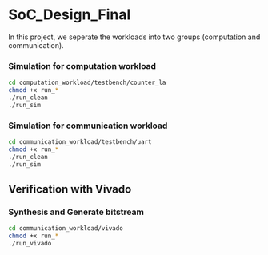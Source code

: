 # SoC_Design_Final
In this project, we seperate the workloads into two groups (computation and communication).


### Simulation for computation workload 
```sh
cd computation_workload/testbench/counter_la
chmod +x run_*
./run_clean
./run_sim
```

### Simulation for communication workload 
```sh
cd communication_workload/testbench/uart
chmod +x run_*
./run_clean
./run_sim
```

## Verification with Vivado
### Synthesis and Generate bitstream
```sh
cd communication_workload/vivado
chmod +x run_*
./run_vivado
```